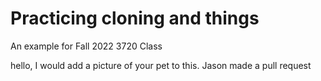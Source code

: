 # Practicing cloning and things
An example for Fall 2022 3720 Class


hello, I would add a picture of your pet to this.
Jason made a pull request
